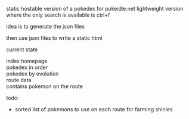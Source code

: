static hostable version of a pokedex for pokeidle.net
lightweight version where the only search is available is ctrl+f

idea is to generate the json files

then use json files to write a static html


current state

index homepage  
pokedex in order  
pokedex by evolution  
route data  
    contains pokemon on the route  

todo:  
- sorted list of pokemons to use on each route for farming shinies